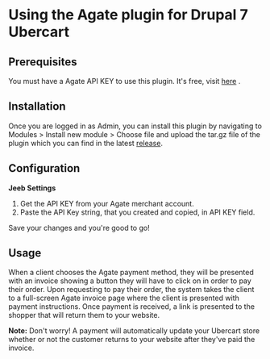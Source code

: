 # Using the Agate plugin for Drupal 7 Ubercart

## Prerequisites
You must have a Agate API KEY to use this plugin. It's free, visit [here](http://www.agate.services/registration-form/) .


## Installation

Once you are logged in as Admin, you can install this plugin by navigating to Modules > Install new module > Choose file and upload the tar.gz file of the plugin which you can find in the latest [release](https://github.com/AgateChain/AgateDrupal7.X-Ubercart3.X/releases).

## Configuration

**Jeeb Settings**

1. Get the API KEY from your Agate merchant account.
2. Paste the API Key string, that you created and copied, in API KEY field.

Save your changes and you're good to go!

## Usage

When a client chooses the Agate payment method, they will be presented with an invoice showing a button they will have to click on in order to pay their order.  Upon requesting to pay their order, the system takes the client to a full-screen Agate invoice page where the client is presented with payment instructions.  Once payment is received, a link is presented to the shopper that will return them to your website.

**Note:** Don't worry!  A payment will automatically update your Ubercart store whether or not the customer returns to your website after they've paid the invoice.
